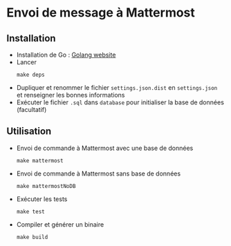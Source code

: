 # Envoi de message à Mattermost

## Installation
- Installation de Go : [Golang website](https://golang.org/doc/install#install)
- Lancer
    ```
    make deps
    ```
- Dupliquer et renommer le fichier `settings.json.dist` en `settings.json` et renseigner les bonnes informations
- Exécuter le fichier `.sql` dans `database` pour initialiser la base de données (facultatif)

## Utilisation
- Envoi de commande à Mattermost avec une base de données
    ```
    make mattermost
    ```
- Envoi de commande à Mattermost sans base de données
    ```
    make mattermostNoDB
    ```
- Exécuter les tests
    ```
    make test
    ```
- Compiler et générer un binaire
    ```
    make build
    ```
